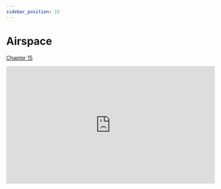 ```yaml
---
sidebar_position: 15
---
```


# Airspace

[Chapter 15](https://www.faa.gov/sites/faa.gov/files/17_phak_ch15.pdf)

<iframe width="560" height="315" src="https://www.youtube-nocookie.com/embed/m7sSOcKtrV0?si=RJipu5OKzktq4pB6" title="YouTube video player" frameborder="0" allow="accelerometer; clipboard-write; encrypted-media; picture-in-picture; web-share" referrerpolicy="strict-origin-when-cross-origin" allowfullscreen></iframe>